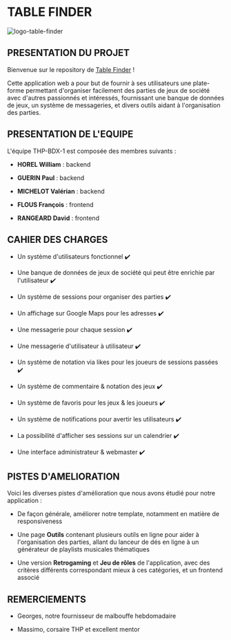 # TABLE FINDER

![logo-table-finder](https://find-a-table.herokuapp.com/img/logohorizontal.png)  

## PRESENTATION DU PROJET

Bienvenue sur le repository de [Table Finder](https://find-a-table.herokuapp.com/index) !  

Cette application web a pour but de fournir à ses utilisateurs une plate-forme permettant d'organiser facilement des parties de jeux de société avec d'autres passionnés et intéressés, fournissant une banque de données de jeux, un système de messageries, et divers outils aidant à l'organisation des parties.  

## PRESENTATION DE L'EQUIPE

L'équipe THP-BDX-1 est composée des membres suivants :  

* __HOREL William__ : backend

* __GUERIN Paul__ : backend

* __MICHELOT Valérian__ : backend

* __FLOUS François__ : frontend

* __RANGEARD David__ : frontend

## CAHIER DES CHARGES

* Un système d'utilisateurs fonctionnel :heavy_check_mark: 

* Une banque de données de jeux de société qui peut être enrichie par l'utilisateur :heavy_check_mark: 

* Un système de sessions pour organiser des parties :heavy_check_mark: 

* Un affichage sur Google Maps pour les adresses :heavy_check_mark:

* Une messagerie pour chaque session :heavy_check_mark: 

* Une messagerie d'utilisateur à utilisateur :heavy_check_mark:

* Un système de notation via likes pour les joueurs de sessions passées :heavy_check_mark: 

* Un système de commentaire & notation des jeux :heavy_check_mark: 

* Un système de favoris pour les jeux & les joueurs :heavy_check_mark: 

* Un système de notifications pour avertir les utilisateurs :heavy_check_mark:

* La possibilité d'afficher ses sessions sur un calendrier :heavy_check_mark:

* Une interface administrateur & webmaster :heavy_check_mark:

## PISTES D'AMELIORATION

Voici les diverses pistes d'amélioration que nous avons étudié pour notre application : 

* De façon générale, améliorer notre template, notamment en matière de responsiveness

* Une page __Outils__ contenant plusieurs outils en ligne pour aider à l'organisation des parties, allant du lanceur de dés en ligne à un générateur de playlists musicales thématiques

* Une version __Retrogaming__ et __Jeu de rôles__ de l'application, avec des critères différents correspondant mieux à ces catégories, et un frontend associé

## REMERCIEMENTS

* Georges, notre fournisseur de malbouffe hebdomadaire

* Massimo, corsaire THP et excellent mentor
